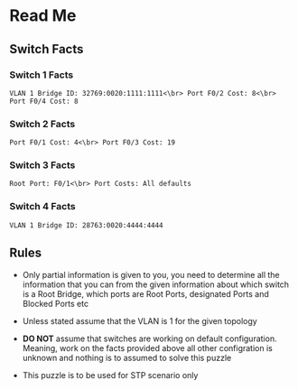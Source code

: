 # Read Me

## Switch Facts 

### Switch 1 Facts

`
VLAN 1 Bridge ID: 32769:0020:1111:1111<\br>
Port F0/2 Cost: 8<\br>
Port F0/4 Cost: 8
`

### Switch 2 Facts 

`
Port F0/1 Cost: 4<\br>
Port F0/3 Cost: 19
`

### Switch 3 Facts 

`
Root Port: F0/1<\br>
Port Costs: All defaults
`

### Switch 4 Facts 

`
VLAN 1 Bridge ID: 28763:0020:4444:4444
`

## Rules

- Only partial information is given to you, you need to determine all the information that you can from the given information about which switch is a Root Bridge, which ports are Root Ports, designated Ports and Blocked Ports etc 

- Unless stated assume that the VLAN is 1 for the given topology 

- <b>DO NOT</b> assume that switches are working on default configuration. Meaning, work on the facts provided above all other configration is unknown and nothing is to assumed to solve this puzzle

- This puzzle is to be used for STP scenario only
